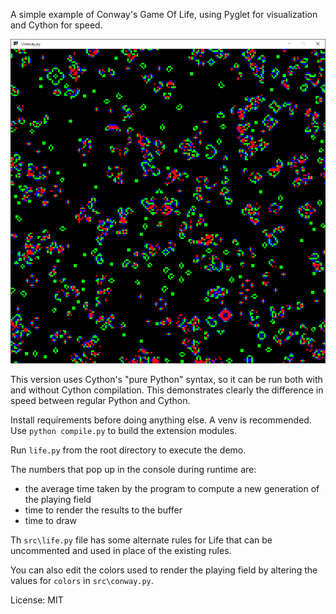 A simple example of Conway's Game Of Life, using Pyglet for visualization and Cython for speed.

![](screenshot.png)

This version uses Cython's "pure Python" syntax, so it can be run both with and without Cython compilation. This demonstrates clearly the difference in speed between regular Python and Cython.

Install requirements before doing anything else. A venv is recommended. Use `python compile.py` to build the extension modules.

Run `life.py` from the root directory to execute the demo.

The numbers that pop up in the console during runtime are:
* the average time taken by the program to compute a new generation of the playing field
* time to render the results to the buffer
* time to draw 

Th `src\life.py` file has some alternate rules for Life that can be uncommented and used in place of the existing rules.

You can also edit the colors used to render the playing field by altering the values for `colors` in `src\conway.py`.

License: MIT